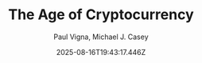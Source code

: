 ---
title: "The Age of Cryptocurrency"
date: "2025-08-16T19:43:17.446Z"
author: "Paul Vigna, Michael J. Casey"
read_year: "NO"
recommendation: '3'
url: /bookshelf/the-age-of-cryptocurrency
---